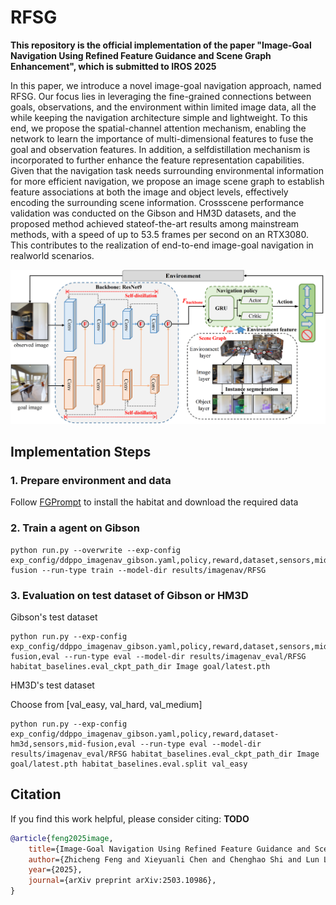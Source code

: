 # RFSG
**This repository is the official implementation of the paper "Image-Goal Navigation Using Refined Feature Guidance
and Scene Graph Enhancement", which is submitted to IROS 2025**

In this paper, we introduce a novel image-goal navigation approach, named RFSG. Our focus lies in leveraging the
fine-grained connections between goals, observations, and the
environment within limited image data, all the while keeping the
navigation architecture simple and lightweight. To this end, we
propose the spatial-channel attention mechanism, enabling the
network to learn the importance of multi-dimensional features
to fuse the goal and observation features. In addition, a selfdistillation mechanism is incorporated to further enhance the
feature representation capabilities. Given that the navigation
task needs surrounding environmental information for more
efficient navigation, we propose an image scene graph to establish feature associations at both the image and object levels,
effectively encoding the surrounding scene information. Crossscene performance validation was conducted on the Gibson
and HM3D datasets, and the proposed method achieved stateof-the-art results among mainstream methods, with a speed of
up to 53.5 frames per second on an RTX3080. This contributes
to the realization of end-to-end image-goal navigation in realworld scenarios. 


![model_arch](figs/method.png)

## Implementation Steps

### 1. Prepare environment and data
Follow [FGPrompt](https://github.com/XinyuSun/FGPrompt) to install the habitat and download the required data

### 2. Train a agent on Gibson

```
python run.py --overwrite --exp-config exp_config/ddppo_imagenav_gibson.yaml,policy,reward,dataset,sensors,mid-fusion --run-type train --model-dir results/imagenav/RFSG
```

### 3. Evaluation on test dataset of Gibson or HM3D
Gibson's test dataset

```
python run.py --exp-config exp_config/ddppo_imagenav_gibson.yaml,policy,reward,dataset,sensors,mid-fusion,eval --run-type eval --model-dir results/imagenav_eval/RFSG habitat_baselines.eval_ckpt_path_dir Image goal/latest.pth
```

HM3D's test dataset

Choose from [val_easy, val_hard, val_medium]

```
python run.py --exp-config exp_config/ddppo_imagenav_gibson.yaml,policy,reward,dataset-hm3d,sensors,mid-fusion,eval --run-type eval --model-dir results/imagenav_eval/RFSG habitat_baselines.eval_ckpt_path_dir Image goal/latest.pth habitat_baselines.eval.split val_easy
```




## Citation

If you find this work helpful, please consider citing:
**TODO**
```bibtex
@article{feng2025image,
	title={Image-Goal Navigation Using Refined Feature Guidance and Scene Graph Enhancement},
	author={Zhicheng Feng and Xieyuanli Chen and Chenghao Shi and Lun Luo and Zhichao Chen and Yun-Hui Liu and Huimin Lu},
	year={2025},
	journal={arXiv preprint arXiv:2503.10986}, 
}
```

